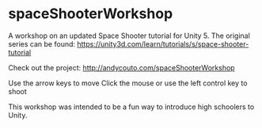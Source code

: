 # spaceShooterWorkshop
A workshop on an updated Space Shooter tutorial for Unity 5.
The original series can be found: https://unity3d.com/learn/tutorials/s/space-shooter-tutorial

Check out the project: http://andycouto.com/spaceShooterWorkshop

Use the arrow keys to move
Click the mouse or use the left control key to shoot

This workshop was intended to be a fun way to introduce high schoolers to Unity.
